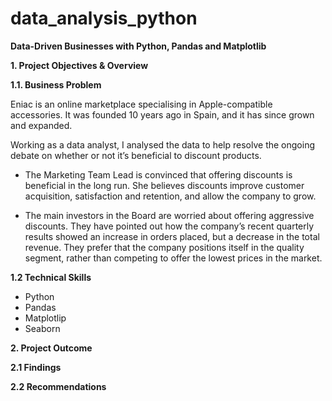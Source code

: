 # data_analysis_python

**Data-Driven Businesses with Python, Pandas and Matplotlib**

**1. Project Objectives & Overview**

**1.1. Business Problem**

Eniac is an online marketplace specialising in Apple-compatible accessories. It was founded 10 years ago in Spain, and it has since grown and expanded.

Working as a data analyst, I analysed the data to help resolve the ongoing debate on whether or not it’s beneficial to discount products.

- The Marketing Team Lead is convinced that offering discounts is beneficial in the long run. She believes discounts improve customer acquisition, satisfaction and retention, and allow the company to grow.

- The main investors in the Board are worried about offering aggressive discounts. They have pointed out how the company’s recent quarterly results showed an increase in orders placed, but a decrease in the total revenue. They prefer that the company positions itself in the quality segment, rather than competing to offer the lowest prices in the market.

**1.2 Technical Skills**

- Python 
- Pandas 
- Matplotlip
- Seaborn

**2. Project Outcome** 

**2.1 Findings**

**2.2 Recommendations** 
